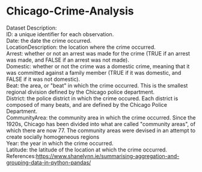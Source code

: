 # Chicago-Crime-Analysis
Dataset Description:<br>
ID: a unique identifier for each observation.<br>
Date: the date the crime occurred.<br>
LocationDescription: the location where the crime occurred.<br>
Arrest: whether or not an arrest was made for the crime (TRUE if an arrest was made, and FALSE if an arrest was not made).<br>
Domestic: whether or not the crime was a domestic crime, meaning that it was committed against a family member (TRUE if it was domestic, and FALSE if it was not domestic).<br>
Beat: the area, or "beat" in which the crime occurred. This is the smallest regional division defined by the Chicago police department.<br>
District: the police district in which the crime occured. Each district is composed of many beats, and are defined by the Chicago Police Department.<br>
CommunityArea: the community area in which the crime occurred. Since the 1920s, Chicago has been divided into what are called "community areas", of which there are now 77. The community areas were devised in an attempt to create socially homogeneous regions<br>
Year: the year in which the crime occurred.<br>
Latitude: the latitude of the location at which the crime occurred.<br>
References:https://www.shanelynn.ie/summarising-aggregation-and-grouping-data-in-python-pandas/
